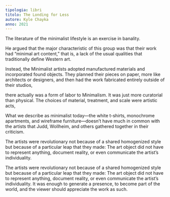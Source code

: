 ```yaml
---
tipologia: libri
titolo: The Londing for Less
autore: Kyle Chayka
anno: 2021
---
```


The literature of the minimalist lifestyle is an exercise in banality.

He argued that the major characteristic of this group was that their work had “minimal art content,” that is, a lack of the usual qualities that traditionally define Western art.

Instead, the Minimalist artists adopted manufactured materials and incorporated found objects. They planned their pieces on paper, more like architects or designers, and then had the work fabricated entirely outside of their studios,

there actually was a form of labor to Minimalism. It was just more curatorial than physical. The choices of material, treatment, and scale were artistic acts,

What we describe as minimalist today—the white t-shirts, monochrome apartments, and wireframe furniture—doesn’t have much in common with the artists that Judd, Wollheim, and others gathered together in their criticism.

The artists were revolutionary not because of a shared homogenized style but because of a particular leap that they made: The art object did not have to represent anything, document reality, or even communicate the artist’s individuality.

The artists were revolutionary not because of a shared homogenized style but because of a particular leap that they made: The art object did not have to represent anything, document reality, or even communicate the artist’s individuality. It was enough to generate a presence, to become part of the world, and the viewer should appreciate the work as such.
